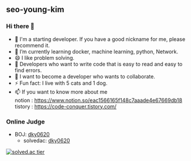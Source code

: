 ## seo-young-kim
### Hi there 👋
- 🔭 I'm a starting developer. If you have a good nickname for me, please recommend it.
- 🌱 I’m currently learning docker, machine learning, python, Network.
- 😄 I like problem solving.
- 🤔 Developers who want to write code that is easy to read and easy to find errors.
- 👯 I want to become a developer who wants to collaborate.
- ⚡ Fun fact: I live with 5 cats and 1 dog.
- 📫 If you want to know more about me</br>
      </tab>notion : https://www.notion.so/eac1566165f148c7aaade4e67669db18</br>
      </tab>tistory : https://code-conquer.tistory.com/
<!--
**seo-young-kim/seo-young-kim** is a ✨ _special_ ✨ repository because its `README.md` (this file) appears on your GitHub profile.
Here are some ideas to get you started:

- 🔭 I’m currently working on ...
- 🌱 I’m currently learning ...
- 👯 I’m looking to collaborate on ...
- 🤔 I’m looking for help with ...
- 💬 Ask me about ...
- 📫 How to reach me: ...
- 😄 Pronouns: ...
- ⚡ Fun fact: ...
-->

### Online Judge
* BOJ: [dky0620](http://icpc.me/dky0620)
  * solvedac: [dky0620](https://solved.ac/profile/dky0620)

[![solved.ac tier](http://mazassumnida.wtf/api/generate_badge?boj=dky0620)](https://solved.ac/dky0620)
